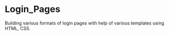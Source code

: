 # Login_Pages
Building various formats of login pages with help of various templates using HTML, CSS.
